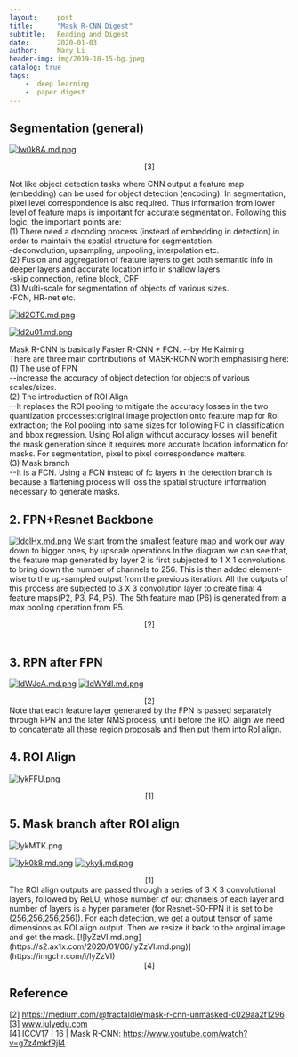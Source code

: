 ```yaml
---
layout:     post
title:      "Mask R-CNN Digest"
subtitle:   Reading and Digest
date:       2020-01-03
author:     Mary Li
header-img: img/2019-10-15-bg.jpeg
catalog: true
tags: 
    -  deep learning
    -  paper digest 
---
```


## Segmentation (general)
[![lw0k8A.md.png](https://s2.ax1x.com/2020/01/04/lw0k8A.md.png)](https://imgchr.com/i/lw0k8A)
<center> [3] </center>

Not like object detection tasks where CNN output a feature map (embedding) can be used for object detection (encoding).
In segmentation, pixel level correspondence is also required. Thus information from lower level of feature maps is important
for accurate segmentation. Following this logic, the important points are:<br>
(1) There need a decoding process (instead of embedding in detection) in order to maintain the spatial structure for segmentation.<br>
    -deconvolution, upsampling, unpooling, interpolation etc.<br>
(2) Fusion and aggregation of feature layers to get both semantic info in deeper layers and accurate location info in shallow layers.<br>
    -skip connection, refine block, CRF <br>
(3) Multi-scale for segmentation of objects of various sizes. <br>
    -FCN, HR-net etc. <br>
    
    


[![ld2CT0.md.png](https://s2.ax1x.com/2020/01/04/ld2CT0.md.png)](https://imgchr.com/i/ld2CT0)

[![ld2u01.md.png](https://s2.ax1x.com/2020/01/04/ld2u01.md.png)](https://imgchr.com/i/ld2u01)

Mask R-CNN is basically Faster R-CNN + FCN. --by He Kaiming  <br>
There are three main contributions of MASK-RCNN worth emphasising here:<br>
(1) The use of FPN <br> 
    --increase the accuracy of object detection for objects of various scales/sizes.<br>
(2) The introduction of ROI Align <br>
    --It replaces the ROI pooling to mitigate the accuracy losses in the two quantization processes:original image projection onto
    feature map for RoI extraction; the RoI pooling into same sizes for following FC in classification and bbox regression. Using RoI
    align without accuracy losses will benefit the mask generation since it requires more accurate location information for masks. For
    segmentation, pixel to pixel correspondence matters. <br>
(3) Mask branch <br>
    --It is a FCN. Using a FCN instead of fc layers in the detection branch is because a flattening process will loss the spatial structure
     information necessary to generate masks.
   
   

## 2. FPN+Resnet Backbone 
[![ldclHx.md.png](https://s2.ax1x.com/2020/01/04/ldclHx.md.png)](https://imgchr.com/i/ldclHx)
We start from the smallest feature map and work our way down to bigger ones, by upscale operations.In the diagram we can see that, the 
feature map generated by layer 2 is first subjected to 1 X 1 convolutions to bring down the number of channels to 256. This is then added 
element-wise to the up-sampled output from the previous iteration. All the outputs of this process are subjected to 3 X 3 convolution layer 
to create final 4 feature maps(P2, P3, P4, P5). The 5th feature map (P6) is generated from a max pooling operation from P5.
<center> [2] </center> <br>

## 3. RPN after FPN
[![ldWJeA.md.png](https://s2.ax1x.com/2020/01/04/ldWJeA.md.png)](https://imgchr.com/i/ldWJeA)
[![ldWYdI.md.png](https://s2.ax1x.com/2020/01/04/ldWYdI.md.png)](https://imgchr.com/i/ldWYdI)
<center> [2] </center>
Note that each feature layer generated by the FPN is passed separately through RPN and the later NMS process, until before the ROI align we 
need to concatenate all these region proposals and then put them into RoI align.

## 4. ROI Align
![lykFFU.png](https://s2.ax1x.com/2020/01/06/lykFFU.png)
<center> [1] </center>

## 5. Mask branch after ROI align
![lykMTK.png](https://s2.ax1x.com/2020/01/06/lykMTK.png)

[![lyk0k8.md.png](https://s2.ax1x.com/2020/01/06/lyk0k8.md.png)](https://imgchr.com/i/lyk0k8)
[![lykylj.md.png](https://s2.ax1x.com/2020/01/06/lykylj.md.png)](https://imgchr.com/i/lykylj)
<center> [1] </center>
The ROI align outputs are passed through a series of 3 X 3 convolutional layers, followed by ReLU, whose number of out channels of each layer 
and number of layers is a hyper parameter (for Resnet-50-FPN it is set to be (256,256,256,256)). For each detection, we get a output tensor of 
same dimensions as ROI align output. Then we resize it back to the orginal image and get the mask.
[![lyZzVI.md.png](https://s2.ax1x.com/2020/01/06/lyZzVI.md.png)](https://imgchr.com/i/lyZzVI)
<center>[4] </center>



## Reference
[2] https://medium.com/@fractaldle/mask-r-cnn-unmasked-c029aa2f1296 <br>
[3] www.julyedu.com <br>
[4] ICCV17 | 16 | Mask R-CNN: https://www.youtube.com/watch?v=g7z4mkfRjI4 <br>
